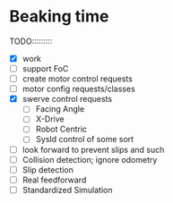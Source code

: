 # Beaking time

TODO:::::::::

- [x] work
- [ ] support FoC
- [ ] create motor control requests
- [ ] motor config requests/classes
- [x] swerve control requests
    - [ ] Facing Angle
    - [ ] X-Drive
    - [ ] Robot Centric
    - [ ] SysId control of some sort
- [ ] look forward to prevent slips and such
- [ ] Collision detection; ignore odometry
- [ ] Slip detection
- [ ] Real feedforward
- [ ] Standardized Simulation
